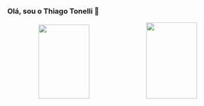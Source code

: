 ###   Olá, sou o Thiago Tonelli 🌼

<div align="center">
    <img height="170em" width="48%" src="https://github-readme-stats.vercel.app/api?username=thiagkk&show_icons=true&theme=vue-dark"/>  
    <img height="175em" width="48%" src="https://github-readme-stats.vercel.app/api/top-langs/?username=thiagkk&layout=compact&size_weight=0.5&count_weight=0&theme=vue-dark"/>
  </div>
